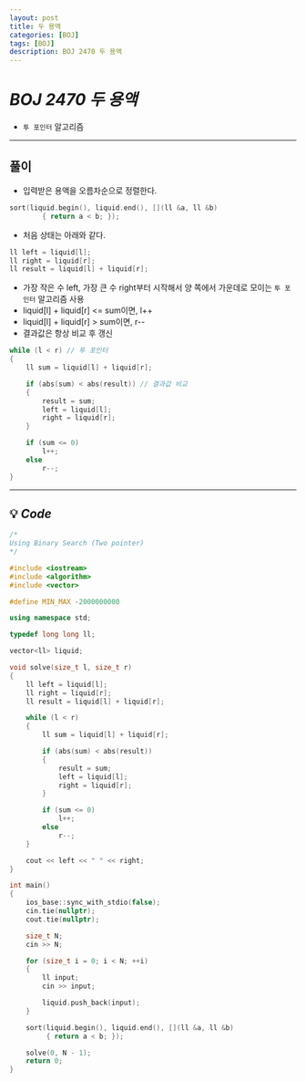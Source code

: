 ```yaml
---
layout: post
title: 두 용액
categories: [BOJ]
tags: [BOJ]
description: BOJ 2470 두 용액
---
```


# **_BOJ 2470 두 용액_**

- `투 포인터` 알고리즘

<hr>

## 풀이

- 입력받은 용액을 오름차순으로 정렬한다.

```c++
sort(liquid.begin(), liquid.end(), [](ll &a, ll &b)
        { return a < b; });
```

- 처음 상태는 아래와 같다.

```c++
ll left = liquid[l];
ll right = liquid[r];
ll result = liquid[l] + liquid[r];
```

- 가장 작은 수 left, 가장 큰 수 right부터 시작해서 양 쪽에서 가운데로 모이는 `투 포인터` 알고리즘 사용
- liquid[l] + liquid[r] <= sum이면, l++
- liquid[l] + liquid[r] > sum이면, r--
- 결과값은 항상 비교 후 갱신

```c++
while (l < r) // 투 포인터
{
    ll sum = liquid[l] + liquid[r];

    if (abs(sum) < abs(result)) // 결과값 비교
    {
        result = sum;
        left = liquid[l];
        right = liquid[r];
    }

    if (sum <= 0)
        l++;
    else
        r--;
}
```

<hr>

## 💡 **_Code_**

```c++
/*
Using Binary Search (Two pointer)
*/

#include <iostream>
#include <algorithm>
#include <vector>

#define MIN_MAX -2000000000

using namespace std;

typedef long long ll;

vector<ll> liquid;

void solve(size_t l, size_t r)
{
    ll left = liquid[l];
    ll right = liquid[r];
    ll result = liquid[l] + liquid[r];

    while (l < r)
    {
        ll sum = liquid[l] + liquid[r];

        if (abs(sum) < abs(result))
        {
            result = sum;
            left = liquid[l];
            right = liquid[r];
        }

        if (sum <= 0)
            l++;
        else
            r--;
    }

    cout << left << " " << right;
}

int main()
{
    ios_base::sync_with_stdio(false);
    cin.tie(nullptr);
    cout.tie(nullptr);

    size_t N;
    cin >> N;

    for (size_t i = 0; i < N; ++i)
    {
        ll input;
        cin >> input;

        liquid.push_back(input);
    }

    sort(liquid.begin(), liquid.end(), [](ll &a, ll &b)
         { return a < b; });

    solve(0, N - 1);
    return 0;
}
```
